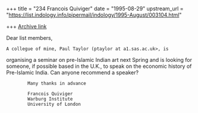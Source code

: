 +++
title = "234 Francois Quiviger"
date = "1995-08-29"
upstream_url = "https://list.indology.info/pipermail/indology/1995-August/003104.html"

+++
[Archive link](https://list.indology.info/pipermail/indology/1995-August/003104.html)


Dear list members,

	A collegue of mine, Paul Taylor (ptaylor at a1.sas.ac.uk>, is
organising a seminar on pre-Islamic Indian art next Spring and is looking
for someone, if possible based in the U.K., to speak on the economic
history of Pre-Islamic India. Can anyone recommend a speaker? 

			Many thanks in advance

			Francois Quiviger
			Warburg Institute
			University of London








